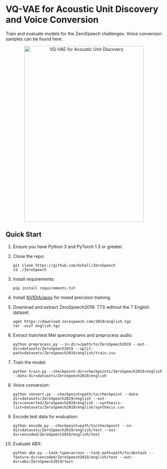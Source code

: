# VQ-VAE for Acoustic Unit Discovery and Voice Conversion

Train and evaluate models for the ZeroSpeech challenges.
Voice conversion samples can be found here.

<p align="center">
  <img width="384" height="563" alt="VQ-VAE for Acoustic Unit Discovery"
    src="https://raw.githubusercontent.com/bshall/ZeroSpeech/master/network.png">
</p>

## Quick Start

1. Ensure you have Python 3 and PyTorch 1.3 or greater.

2. Clone the repo:
    ```
    git clone https://github.com/bshall/ZeroSpeech
    cd ./ZeroSpeech
    ```

3. Install requirements:
    ```
    pip install requirements.txt

    ```
    
4. Install [NVIDIA/apex](https://github.com/NVIDIA/apex) for mixed precision training.
    
5. Download and extract ZeroSpeech2019: TTS without the T English dataset:
    ```
    wget https://download.zerospeech.com/2019/english.tgz
    tar -xvzf english.tgz
    ```
    
6. Extract train/test Mel spectrograms and preprocess audio:
    ```
    python preprocess.py --in-dir=/path/to/ZeroSpeech2019 --out-dir=datasets/ZeroSpeech2019 --split-path=datasets/ZeroSpeech2019/english/train.csv
    ```
    
7. Train the model:
    ```
    python train.py --checkpoint-dir=checkpoints/ZeroSpeech2019/english --data-dir=datasets/ZeroSpeech2019/english
    ```
    
8. Voice conversion:
    ```
    python convert.py --checkpoint=path/to/checkpoint --data-dir=datasets/ZeroSpeech2019/english --out-dir=converted/ZeroSpeech2019/english --synthesis-list=datasets/ZeroSpeech2019/english/synthesis.csv
    ```
    
9. Encode test data for evaluation:
    ```
    python encode.py --checkpoint=path/to/checkpoint --in-dir=datasets/ZeroSpeech2019/english/test --out-dir=encoded/ZeroSpeech2019/english/test
    ```
    
10. Evaluate ABX:
    ```
    python abx.py --task-type=across --task-path=path/to/abxtask --feature-dir=encoded/ZeroSpeech2019/english/test --out-dir=abx/ZeroSpeech2019/test
    ```
